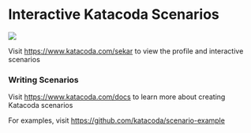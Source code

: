 # Interactive Katacoda Scenarios

[![](http://shields.katacoda.com/katacoda/sekar/count.svg)](https://www.katacoda.com/sekar "Get your profile on Katacoda.com")

Visit https://www.katacoda.com/sekar to view the profile and interactive scenarios

### Writing Scenarios
Visit https://www.katacoda.com/docs to learn more about creating Katacoda scenarios

For examples, visit https://github.com/katacoda/scenario-example
